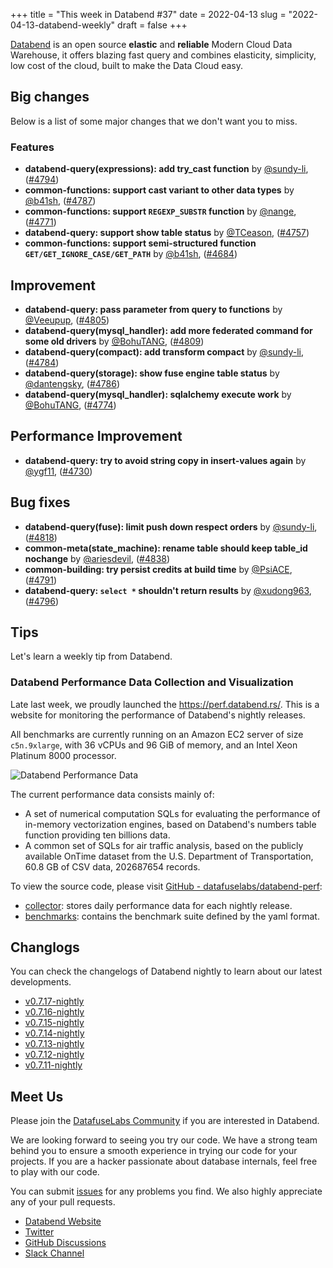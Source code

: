 +++
title = "This week in Databend #37"
date = 2022-04-13
slug = "2022-04-13-databend-weekly"
draft = false
+++

[Databend](https://github.com/datafuselabs/databend) is an open source **elastic** and **reliable** Modern Cloud Data Warehouse, it offers blazing fast query and combines elasticity, simplicity, low cost of the cloud, built to make the Data Cloud easy.

## Big changes

Below is a list of some major changes that we don't want you to miss.

### Features

- **databend-query(expressions): add try_cast function** by [@sundy-li](https://github.com/sundy-li), ([#4794](https://github.com/datafuselabs/databend/pull/4794))
- **common-functions: support cast variant to other data types** by [@b41sh](https://github.com/b41sh), ([#4787](https://github.com/datafuselabs/databend/pull/4787))
- **common-functions: support `REGEXP_SUBSTR` function** by [@nange](https://github.com/nange), ([#4771](https://github.com/datafuselabs/databend/pull/4771))
- **databend-query: support show table status** by [@TCeason](https://github.com/TCeason), ([#4757](https://github.com/datafuselabs/databend/pull/4757))
- **common-functions: support semi-structured function `GET/GET_IGNORE_CASE/GET_PATH`** by [@b41sh](https://github.com/b41sh), ([#4684](https://github.com/datafuselabs/databend/pull/4684))

## Improvement

- **databend-query: pass parameter from query to functions** by [@Veeupup](https://github.com/Veeupup), ([#4805](https://github.com/datafuselabs/databend/pull/4805))
- **databend-query(mysql_handler): add more federated command for some old drivers** by [@BohuTANG](https://github.com/BohuTANG), ([#4809](https://github.com/datafuselabs/databend/pull/4809))
- **databend-query(compact): add transform compact** by [@sundy-li](https://github.com/sundy-li), ([#4784](https://github.com/datafuselabs/databend/pull/4784))
- **databend-query(storage): show fuse engine table status** by [@dantengsky](https://github.com/dantengsky), ([#4786](https://github.com/datafuselabs/databend/pull/4786))
- **databend-query(mysql_handler): sqlalchemy execute work** by [@BohuTANG](https://github.com/BohuTANG), ([#4774](https://github.com/datafuselabs/databend/pull/4774))

## Performance Improvement

- **databend-query: try to avoid string copy in insert-values again** by [@ygf11](https://github.com/ygf11), ([#4730](https://github.com/datafuselabs/databend/pull/4730))

## Bug fixes

- **databend-query(fuse): limit push down respect orders** by [@sundy-li](https://github.com/sundy-li), ([#4818](https://github.com/datafuselabs/databend/pull/4818))
- **common-meta(state_machine): rename table should keep table_id nochange** by [@ariesdevil](https://github.com/ariesdevil), ([#4838](https://github.com/datafuselabs/databend/pull/4838))
- **common-building:  try persist credits at build time** by [@PsiACE](https://github.com/PsiACE), ([#4791](https://github.com/datafuselabs/databend/pull/4791))
- **databend-query: `select *` shouldn't return results** by [@xudong963](https://github.com/xudong963), ([#4796](https://github.com/datafuselabs/databend/pull/4796))

## Tips

Let's learn a weekly tip from Databend.

### Databend Performance Data Collection and Visualization

Late last week, we proudly launched the <https://perf.databend.rs/>. This is a website for monitoring the performance of Databend's nightly releases.

All benchmarks are currently running on an Amazon EC2 server of size `c5n.9xlarge`, with 36 vCPUs and 96 GiB of memory, and an Intel Xeon Platinum 8000 processor.

![Databend Performance Data](./images/databend-performance-data.png)

The current performance data consists mainly of:
- A set of numerical computation SQLs for evaluating the performance of in-memory vectorization engines, based on Databend's numbers table function providing ten billions data.
- A common set of SQLs for air traffic analysis, based on the publicly available OnTime dataset from the U.S. Department of Transportation, 60.8 GB of CSV data, 202687654 records.

To view the source code, please visit [GitHub - datafuselabs/databend-perf](https://github.com/datafuselabs/databend-perf):

- [collector](https://github.com/datafuselabs/databend-perf/tree/main/collector): stores daily performance data for each nightly release.
- [benchmarks](https://github.com/datafuselabs/databend-perf/tree/main/collector): contains the benchmark suite defined by the yaml format.

## Changlogs

You can check the changelogs of Databend nightly to learn about our latest developments.

- [v0.7.17-nightly](https://github.com/datafuselabs/databend/releases/tag/v0.7.17-nightly)
- [v0.7.16-nightly](https://github.com/datafuselabs/databend/releases/tag/v0.7.16-nightly)
- [v0.7.15-nightly](https://github.com/datafuselabs/databend/releases/tag/v0.7.15-nightly)
- [v0.7.14-nightly](https://github.com/datafuselabs/databend/releases/tag/v0.7.14-nightly)
- [v0.7.13-nightly](https://github.com/datafuselabs/databend/releases/tag/v0.7.13-nightly)
- [v0.7.12-nightly](https://github.com/datafuselabs/databend/releases/tag/v0.7.12-nightly)
- [v0.7.11-nightly](https://github.com/datafuselabs/databend/releases/tag/v0.7.11-nightly)

## Meet Us

Please join the [DatafuseLabs Community](https://github.com/datafuselabs/) if you are interested in Databend.

We are looking forward to seeing you try our code. We have a strong team behind you to ensure a smooth experience in trying our code for your projects.
If you are a hacker passionate about database internals, feel free to play with our code.

You can submit [issues](https://github.com/datafuselabs/databend/issues) for any problems you find. We also highly appreciate any of your pull requests.

- [Databend Website](https://databend.rs)
- [Twitter](https://twitter.com/Datafuse_Labs)
- [GitHub Discussions](https://github.com/datafuselabs/databend/discussions)
- [Slack Channel](https://datafusecloud.slack.com/join/shared_invite/zt-nojrc9up-50IRla1Y1h56rqwCTkkDJA)

